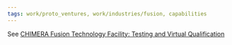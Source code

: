 ```yaml
---
tags: work/proto_ventures, work/industries/fusion, capabilities
---
```


See [CHIMERA Fusion Technology Facility: Testing and Virtual Qualification](https://www.tandfonline.com/doi/full/10.1080/15361055.2022.2147766)